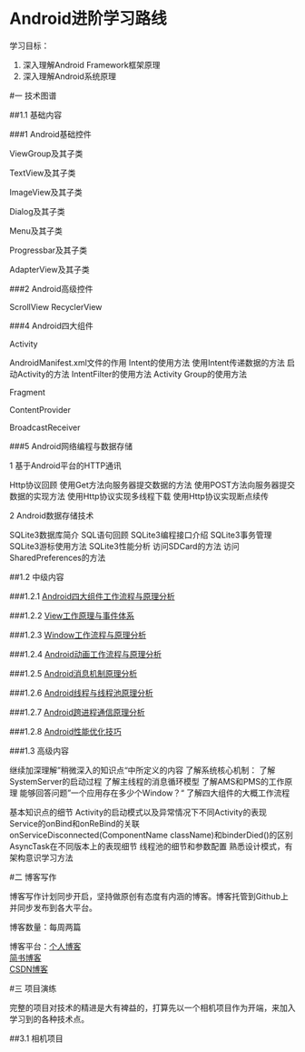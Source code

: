 # Android进阶学习路线

学习目标：  

1. 深入理解Android Framework框架原理
2. 深入理解Android系统原理

#一 技术图谱

##1.1 基础内容

###1 Android基础控件

ViewGroup及其子类

TextView及其子类

ImageView及其子类

Dialog及其子类

Menu及其子类

Progressbar及其子类

AdapterView及其子类

###2 Android高级控件

ScrollView
RecyclerView


###4 Android四大组件

Activity

AndroidManifest.xml文件的作用
Intent的使用方法
使用Intent传递数据的方法
启动Activity的方法
IntentFilter的使用方法
Activity Group的使用方法

Fragment

ContentProvider

BroadcastReceiver

###5 Android网络编程与数据存储

1 基于Android平台的HTTP通讯

Http协议回顾
使用Get方法向服务器提交数据的方法
使用POST方法向服务器提交数据的实现方法
使用Http协议实现多线程下载
使用Http协议实现断点续传

2 Android数据存储技术

SQLite3数据库简介
SQL语句回顾
SQLite3编程接口介绍
SQLite3事务管理
SQLite3游标使用方法
SQLite3性能分析
访问SDCard的方法
访问SharedPreferences的方法

##1.2 中级内容

###1.2.1 [Android四大组件工作流程与原理分析]()

###1.2.2 [View工作原理与事件体系]()

###1.2.3 [Window工作流程与原理分析]()

###1.2.4 [Android动画工作流程与原理分析]()

###1.2.5 [Android消息机制原理分析]()

###1.2.6 [Android线程与线程池原理分析]()

###1.2.7 [Android跨进程通信原理分析]()

###1.2.8 [Android性能优化技巧]()

###1.3 高级内容

继续加深理解”稍微深入的知识点“中所定义的内容
了解系统核心机制：
了解SystemServer的启动过程
了解主线程的消息循环模型
了解AMS和PMS的工作原理
能够回答问题”一个应用存在多少个Window？“
了解四大组件的大概工作流程

基本知识点的细节
Activity的启动模式以及异常情况下不同Activity的表现
Service的onBind和onReBind的关联
onServiceDisconnected(ComponentName className)和binderDied()的区别
AsyncTask在不同版本上的表现细节
线程池的细节和参数配置
熟悉设计模式，有架构意识学习方法

#二 博客写作

博客写作计划同步开启，坚持做原创有态度有内涵的博客。博客托管到Github上并同步发布到各大平台。

博客数量：每周两篇

博客平台：[个人博客](https://guoxiaoxing.github.io/)  
         [简书博客](http://www.jianshu.com/users/66a47e04215b/latest_articles)  
         [CSDN博客](http://blog.csdn.net/allenwells)
          
#三 项目演练

完整的项目对技术的精进是大有裨益的，打算先以一个相机项目作为开端，来加入学习到的各种技术点。

##3.1 相机项目

